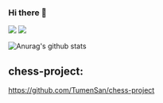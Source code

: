 ### Hi there 👋

![](https://github.com/TumenSan/github-stats/blob/master/generated/overview.svg)
![](https://github.com/TumenSan/github-stats/blob/master/generated/languages.svg)

<img align="center" src="https://github-readme-stats.vercel.app/api?username=TumenSan&include_all_commits=true&hide=issues,contribs,stars&hide_title=true&show_icons=true&include_all_commits=true&theme=buefy" alt="Anurag's github stats" />

## chess-project:
https://github.com/TumenSan/chess-project
